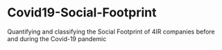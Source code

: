 # Covid19-Social-Footprint
Quantifying and classifying the Social Footprint of 4IR companies before and during the Covid-19 pandemic
